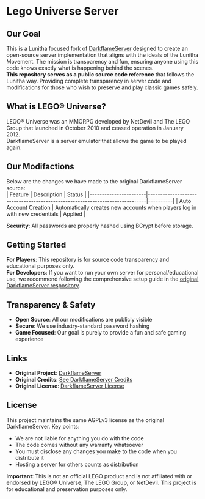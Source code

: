 # Lego Universe Server

## Our Goal
This is a Lunitha focused fork of [DarkflameServer](https://github.com/DarkflameUniverse/DarkflameServer) designed to create an open-source server implementation that aligns with the ideals of the Lunitha Movement. The mission is transparency and fun, ensuring anyone using this code knows exactly what is happening behind the scenes.  
**This repository serves as a public source code reference** that follows the Lunitha way. Providing complete transparency in server code and modifications for those who wish to preserve and play classic games safely.

## What is LEGO® Universe?
LEGO® Universe was an MMORPG developed by NetDevil and The LEGO Group that launched in October 2010 and ceased operation in January 2012.  
DarkflameServer is a server emulator that allows the game to be played again.

## Our Modifactions
Below are the changes we have made to the original DarkflameServer source:  
| Feature               | Description                                                                 | Status   |
|-----------------------|-----------------------------------------------------------------------------|----------|
| Auto Account Creation | Automatically creates new accounts when players log in with new credentials | Applied  |  

**Security**: All passwords are properly hashed using BCrypt before storage.

## Getting Started
**For Players**: This repository is for source code transparency and educational purposes only.  
**For Developers**: If you want to run your own server for personal/educational use, we recommend following the comprehensive setup guide in the [original DarkflameServer respository](https://github.com/DarkflameUniverse/DarkflameServer).

## Transparency & Safety
- **Open Source**: All our modifications are publicly visible
- **Secure**: We use industry-standard password hashing
- **Game Focused**: Our goal is purely to provide a fun and safe gaming experience

## Links
- **Original Project**: [DarkflameServer](https://github.com/DarkflameUniverse/DarkflameServer)
- **Original Credits**: [See DarkflameServer Credits](https://github.com/DarkflameUniverse/DarkflameServer#Credits)
- **Original License**: [DarkflameServer License](https://github.com/DarkflameUniverse/DarkflameServer/blob/main/LICENSE)

## License
This project maintains the same AGPLv3 license as the original DarkflameServer. Key points:
- We are not liable for anything you do with the code
- The code comes without any warranty whatsoever
- You must disclose any changes you make to the code when you distribute it
- Hosting a server for others counts as distribution

**Important**: This is not an official LEGO product and is not affiliated with or endorsed by LEGO® Universe, The LEGO Group, or NetDevil. This project is for educational and preservation purposes only.
